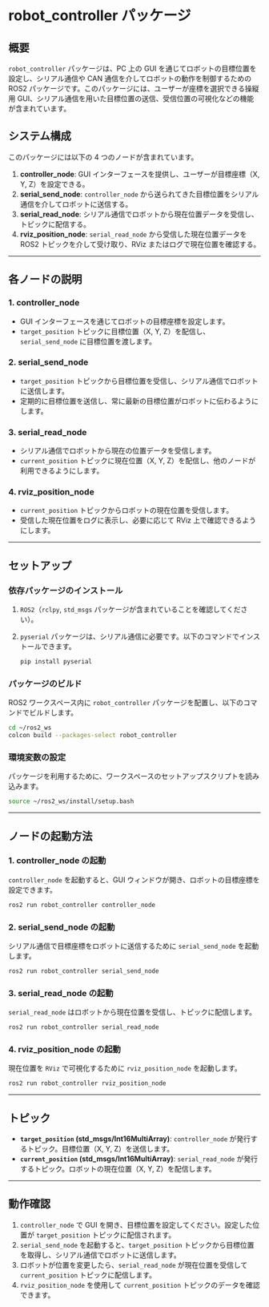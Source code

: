 # robot_controller パッケージ

## 概要

`robot_controller` パッケージは、PC 上の GUI を通じてロボットの目標位置を設定し、シリアル通信や CAN 通信を介してロボットの動作を制御するための ROS2 パッケージです。このパッケージには、ユーザーが座標を選択できる操縦用 GUI、シリアル通信を用いた目標位置の送信、受信位置の可視化などの機能が含まれています。

## システム構成

このパッケージには以下の 4 つのノードが含まれています。

1. **controller_node**: GUI インターフェースを提供し、ユーザーが目標座標（X, Y, Z）を設定できる。
2. **serial_send_node**: `controller_node` から送られてきた目標位置をシリアル通信を介してロボットに送信する。
3. **serial_read_node**: シリアル通信でロボットから現在位置データを受信し、トピックに配信する。
4. **rviz_position_node**: `serial_read_node` から受信した現在位置データを ROS2 トピックを介して受け取り、RViz またはログで現在位置を確認する。

---

## 各ノードの説明

### 1. controller_node

- GUI インターフェースを通じてロボットの目標座標を設定します。
- `target_position` トピックに目標位置（X, Y, Z）を配信し、`serial_send_node` に目標位置を渡します。

### 2. serial_send_node

- `target_position` トピックから目標位置を受信し、シリアル通信でロボットに送信します。
- 定期的に目標位置を送信し、常に最新の目標位置がロボットに伝わるようにします。

### 3. serial_read_node

- シリアル通信でロボットから現在の位置データを受信します。
- `current_position` トピックに現在位置（X, Y, Z）を配信し、他のノードが利用できるようにします。

### 4. rviz_position_node

- `current_position` トピックからロボットの現在位置を受信します。
- 受信した現在位置をログに表示し、必要に応じて RViz 上で確認できるようにします。

---

## セットアップ

### 依存パッケージのインストール

1. `ROS2`（`rclpy`, `std_msgs` パッケージが含まれていることを確認してください）。
2. `pyserial` パッケージは、シリアル通信に必要です。以下のコマンドでインストールできます。

   ```bash
   pip install pyserial
   ```

### パッケージのビルド

ROS2 ワークスペース内に `robot_controller` パッケージを配置し、以下のコマンドでビルドします。

```bash
cd ~/ros2_ws
colcon build --packages-select robot_controller
```

### 環境変数の設定

パッケージを利用するために、ワークスペースのセットアップスクリプトを読み込みます。

```bash
source ~/ros2_ws/install/setup.bash
```

---

## ノードの起動方法

### 1. controller_node の起動

`controller_node` を起動すると、GUI ウィンドウが開き、ロボットの目標座標を設定できます。

```bash
ros2 run robot_controller controller_node
```

### 2. serial_send_node の起動

シリアル通信で目標座標をロボットに送信するために `serial_send_node` を起動します。

```bash
ros2 run robot_controller serial_send_node
```

### 3. serial_read_node の起動

`serial_read_node` はロボットから現在位置を受信し、トピックに配信します。

```bash
ros2 run robot_controller serial_read_node
```

### 4. rviz_position_node の起動

現在位置を `RViz` で可視化するために `rviz_position_node` を起動します。

```bash
ros2 run robot_controller rviz_position_node
```

---

## トピック

- **`target_position` (std_msgs/Int16MultiArray)**: `controller_node` が発行するトピック。目標位置（X, Y, Z）を送信します。
- **`current_position` (std_msgs/Int16MultiArray)**: `serial_read_node` が発行するトピック。ロボットの現在位置（X, Y, Z）を配信します。

---

## 動作確認

1. `controller_node` で GUI を開き、目標位置を設定してください。設定した位置が `target_position` トピックに配信されます。
2. `serial_send_node` を起動すると、`target_position` トピックから目標位置を取得し、シリアル通信でロボットに送信します。
3. ロボットが位置を変更したら、`serial_read_node` が現在位置を受信して `current_position` トピックに配信します。
4. `rviz_position_node` を使用して `current_position` トピックのデータを確認できます。
